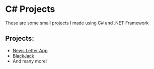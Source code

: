 # C# Projects
These are some small projects I made using C# and .NET Framework

## Projects:
 * [News Letter App](https://github.com/Canadianfaller7/C-Sharp-Projects/tree/master/NewsLetterAppMVC/ "Named link title")
 * [BlackJack](https://github.com/Canadianfaller7/BlackJack/ "Named link title")
 * And many more!
